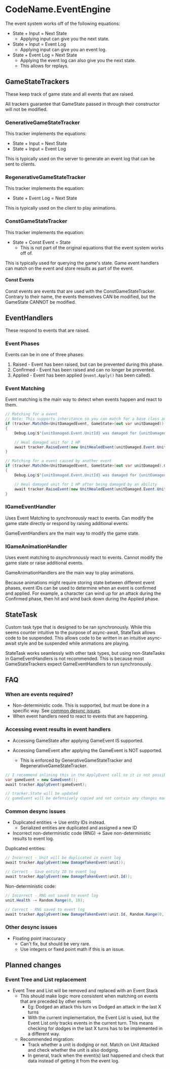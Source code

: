 # CodeName.EventEngine

The event system works off of the following equations:
- State + Input = Next State
  - Applying input can give you the next state.
- State + Input = Event Log
  - Applying input can give you an event log.
- State + Event Log = Next State
    - Applying the event log can also give you the next state.
    - This allows for replays.

## GameStateTrackers

These keep track of game state and all events that are raised.

All trackers guarantee that GameState passed in through their constructor will not be modified.

### GenerativeGameStateTracker

This tracker implements the equations:
- State + Input = Next State
- State + Input = Event Log

This is typically used on the server to generate an event log that can be sent to clients.

### RegenerativeGameStateTracker

This tracker implements the equation:
- State + Event Log = Next State

This is typically used on the client to play animations.

### ConstGameStateTracker

This tracker implements the equation:
- State + Const Event = State
  - This is not part of the original equations that the event system works off of.

This is typically used for querying the game's state. Game event handlers can match on the event and store results as part of the event.

#### Const Events

Const events are events that are used with the ConstGameStateTracker.
Contrary to their name, the events themselves CAN be modified, but the GameState CANNOT be modified.

## EventHandlers

These respond to events that are raised.

### Event Phases

Events can be in one of three phases:
1. Raised - Event has been raised, but can be prevented during this phase.
2. Confirmed - Event has been raised and can no longer be prevented.
3. Applied - Event has been applied (`event.Apply()` has been called).

### Event Matching

Event matching is the main way to detect when events happen and react to them.

```cs
// Matching for a event
// Note: This supports inheritance so you can match for a base class and be notified of all subclasses of that class
if (tracker.MatchOn<UnitDamagedEvent, GameState>(out var unitDamaged))
{
    Debug.Log($"{unitDamaged.Event.UnitId} was damaged for {unitDamaged.Event.Damage} damage");

    // Heal damaged unit for 1 HP
    await tracker.RaiseEvent(new UnitHealedEvent(unitDamaged.Event.UnitId, 1));
}

// Matching for a event caused by another event
if (tracker.MatchOn<UnitDamagedEvent, GameState>(out var unitDamaged).CausedBy<UnitUsedAbilityEvent, GameState>())
{
    Debug.Log($"{unitDamaged.Event.UnitId} was damaged for {unitDamaged.Event.Damage} damage by an ability");

    // Heal damaged unit for 1 HP after being damaged by an ability
    await tracker.RaiseEvent(new UnitHealedEvent(unitDamaged.Event.UnitId, 1));
}
```

### IGameEventHandler

Uses Event Matching to _synchronously_ react to events. Can modify the game state directly or respond by raising additional events.

GameEventHandlers are the main way to modify the game state.

### IGameAnimationHandler

Uses event matching to _asynchronously_ react to events. Cannot modify the game state or raise additional events.

GameAnimationHandlers are the main way to play animations.

Because animations might require storing state between different event phases, event IDs can be used to determine when an event is confirmed and applied. For example, a character can wind up for an attack during the Confirmed phase, then hit and wind back down during the Applied phase.

## StateTask

Custom task type that is designed to be ran synchronously. While this seems counter intuitive to the purpose of async-await, StateTask allows code to be suspended. This allows code to be written in an intuitive async-await style and be suspended while animations are playing.

StateTask works seamlessly with other task types, but using non-StateTasks in GameEventHandlers is not recommended. This is because most GameStateTrackers expect GameEventHandlers to run synchronously.

## FAQ

### When are events required?

- Non-deterministic code. This is supported, but must be done in a specific way. See [common desync issues](#common-desync-issues).
- When event handlers need to react to events that are happening.

### Accessing event results in event handlers

- Accessing GameState after applying GameEvent IS supported.

- Accessing GameEvent after applying the GameEvent is NOT supported.
  - This is enforced by GenerativeGameStateTracker and RegenerativeGameStateTracker.

```cs
// I recommend inlining this in the ApplyEvent call so it is not possible to access gameEvent
var gameEvent = new GameEvent();
await tracker.ApplyEvent(gameEvent);

// tracker.State will be updated
// gameEvent will be defensively copied and not contain any changes made to the event
```

### Common desync issues

- Duplicated entities -> Use entity IDs instead.
  - Serialized entities are duplicated and assigned a new ID
- Incorrect non-deterministic code (RNG) -> Save non-deterministic results to event log.

Duplicated entities:
```cs
// Incorrect - Unit will be duplicated in event log
await tracker.ApplyEvent(new DamageTakenEvent(unit));

// Correct - Save entity ID to event log
await tracker.ApplyEvent(new DamageTakenEvent(unit.Id));
```

Non-deterministic code:
```cs
// Incorrect - RNG not saved to event log
unit.Health -= Random.Range(0, 10);

// Correct - RNG saved to event log
await tracker.ApplyEvent(new DamageTakenEvent(unit.Id, Random.Range(0, 10)));
```

### Other desync issues

- Floating point inaccuracy
  - Can't fix, but should be very rare.
  - Use integers or fixed point math if this is an issue.

## Planned changes

### Event Tree and List replacement

- Event Tree and List will be removed and replaced with an Event Stack
  - This should make logic more consistent when matching on events that are preceded by other events
    - Eg: Dodged an attack this turn vs Dodged an attack in the last X turns
    - With the current implementation, the Event List is used, but the Event List only tracks events in the current turn. This means checking for dodges in the last X turns has to be implemented in a different way.
  - Recommended migration:
    - Track whether a unit is dodging or not. Match on Unit Attacked and check whether the unit is also dodging.
    - In general, track when the event(s) last happened and check that data instead of getting it from the event log.
